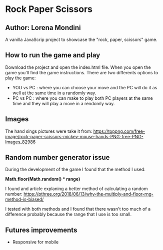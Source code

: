 # Rock Paper Scissors
## Author: Lorena Mondini
A vanilla JavaScrip project to showcase the "rock, paper, scissors" game. 

## How to run the game and play
Download the project and open the index.html file. When you open the game you'll find the game instructions.
There are two differents options to play the game: 
- YOU vs PC : where you can choose your move and the PC will do it as well at the same time in a randomly way.
- PC vs PC : where you can make to play both PC players at the same time and they will play a move in a rendomly way.

## Images
The hand sings pictures were take it from: 
https://toppng.com/free-image/rock-paper-scissors-mickey-mouse-hands-PNG-free-PNG-Images_82986

## Random number generator issue

During the development of the game I found that the method I used: 

**Math.floor(Math.random() * range)**

I found and article explaning a better method of calculating a random number:
https://pthree.org/2018/06/13/why-the-multiply-and-floor-rng-method-is-biased/

I tested with both methods and I found that there wasn't too much of a difference probably because the range that I use is too small.

## Futures improvements
- Responsive for mobile